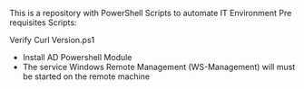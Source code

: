 This is a repository with PowerShell Scripts to automate IT Environment
Pre requisites Scripts:

Verify Curl Version.ps1
- Install AD Powershell Module
- The service Windows Remote Management (WS-Management) will must be started on the remote machine
